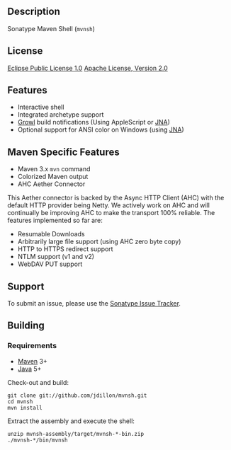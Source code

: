 <!--

    Copyright (c) 2009-present Sonatype, Inc.
    All rights reserved. This program and the accompanying materials
    are made available under the terms of the Eclipse Public License v1.0
    and Apache License v2.0 which accompanies this distribution.
    The Eclipse Public License is available at
      http://www.eclipse.org/legal/epl-v10.html
    The Apache License v2.0 is available at
      http://www.apache.org/licenses/LICENSE-2.0.html
    You may elect to redistribute this code under either of these licenses.

-->
Description
-----------

Sonatype Maven Shell (`mvnsh`)

License
-------

[Eclipse Public License 1.0](http://www.eclipse.org/org/documents/epl-v10.html)
[Apache License, Version 2.0](http://www.apache.org/licenses/LICENSE-2.0.txt)

Features
--------

* Interactive shell
* Integrated archetype support
* [Growl][1] build notifications (Using AppleScript or [JNA][2])
* Optional support for ANSI color on Windows (using [JNA][2])

Maven Specific Features
--------

* Maven 3.x `mvn` command
* Colorized Maven output
* AHC Aether Connector

This Aether connector is backed by the Async HTTP Client (AHC) with the default HTTP provider being Netty. We actively work on AHC and will continually be improving AHC to make the transport 100% reliable. The features implemented so far are:

-  Resumable Downloads
-  Arbitrarily large file support (using AHC zero byte copy)
-  HTTP to HTTPS redirect support
-  NTLM support (v1 and v2)
-  WebDAV PUT support

Support
-------

To submit an issue, please use the [Sonatype Issue Tracker](https://issues.sonatype.org/browse/MVNSH).

Building
--------

### Requirements

* [Maven](http://maven.apache.org) 3+
* [Java](http://java.sun.com/) 5+

Check-out and build:

    git clone git://github.com/jdillon/mvnsh.git
    cd mvnsh
    mvn install

Extract the assembly and execute the shell:

    unzip mvnsh-assembly/target/mvnsh-*-bin.zip
    ./mvnsh-*/bin/mvnsh

[1]: http://growl.info/
[2]: https://jna.dev.java.net/
